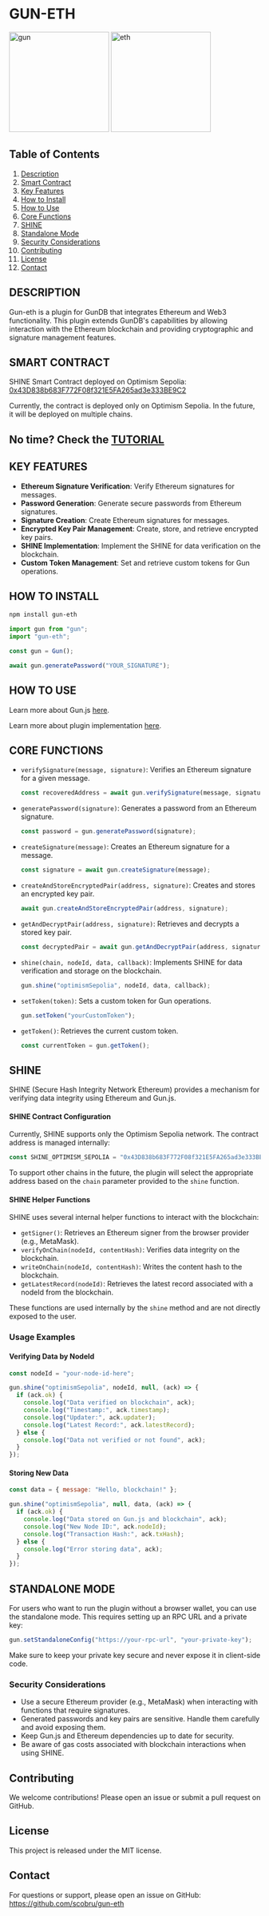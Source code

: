 # GUN-ETH

<img src="https://imgs.search.brave.com/RM76D4wyToxCzGffJLw33O_L3glhpIVS3KLvXehpMt8/rs:fit:500:0:0:0/g:ce/aHR0cHM6Ly93d3cu/dXNlcmxvZ29zLm9y/Zy9maWxlcy9sb2dv/cy9mZXJuYW5kb3Nh/bnR1Y2NpLzI5NDY5/X2d1bmRiLWxvZ28u/cG5n" alt="gun" width="200"/>
<img src="https://imgs.search.brave.com/kQyriTMPqw42DEhIQj3eEKIcLZu_C4nNIVR8KtAn3lo/rs:fit:500:0:0:0/g:ce/aHR0cHM6Ly93d3cu/bG9nby53aW5lL2Ev/bG9nby9FdGhlcmV1/bS9FdGhlcmV1bS1E/aWFtb25kLUxvZ28u/d2luZS5zdmc" alt="eth" width="200"/>

## Table of Contents

1. [Description](#description)
2. [Smart Contract](#smart-contract)
3. [Key Features](#key-features)
4. [How to Install](#how-to-install)
5. [How to Use](#how-to-use)
6. [Core Functions](#core-functions)
7. [SHINE](#shine)
8. [Standalone Mode](#standalone-mode)
9. [Security Considerations](#security-considerations)
10. [Contributing](#contributing)
11. [License](#license)
12. [Contact](#contact)

## DESCRIPTION

Gun-eth is a plugin for GunDB that integrates Ethereum and Web3 functionality. This plugin extends GunDB's capabilities by allowing interaction with the Ethereum blockchain and providing cryptographic and signature management features.

## SMART CONTRACT

SHINE Smart Contract deployed on Optimism Sepolia: [0x43D838b683F772F08f321E5FA265ad3e333BE9C2](https://sepolia-optimism.etherscan.io/address/0x43D838b683F772F08f321E5FA265ad3e333BE9C2)

Currently, the contract is deployed only on Optimism Sepolia. In the future, it will be deployed on multiple chains.

## No time? Check the [TUTORIAL](./TUTORIAL.md)

## KEY FEATURES

- **Ethereum Signature Verification**: Verify Ethereum signatures for messages.
- **Password Generation**: Generate secure passwords from Ethereum signatures.
- **Signature Creation**: Create Ethereum signatures for messages.
- **Encrypted Key Pair Management**: Create, store, and retrieve encrypted key pairs.
- **SHINE Implementation**: Implement the SHINE for data verification on the blockchain.
- **Custom Token Management**: Set and retrieve custom tokens for Gun operations.

## HOW TO INSTALL

```bash
npm install gun-eth
```

```javascript
import gun from "gun";
import "gun-eth";

const gun = Gun();

await gun.generatePassword("YOUR_SIGNATURE");
```

## HOW TO USE

Learn more about Gun.js [here](https://gun.eco/docs/Getting-Started).

Learn more about plugin implementation [here](https://github.com/amark/gun/wiki/Adding-Methods-to-the-Gun-Chain#abstraction-layers).

## CORE FUNCTIONS

- `verifySignature(message, signature)`: Verifies an Ethereum signature for a given message.

  ```javascript
  const recoveredAddress = await gun.verifySignature(message, signature);
  ```

- `generatePassword(signature)`: Generates a password from an Ethereum signature.

  ```javascript
  const password = gun.generatePassword(signature);
  ```

- `createSignature(message)`: Creates an Ethereum signature for a message.

  ```javascript
  const signature = await gun.createSignature(message);
  ```

- `createAndStoreEncryptedPair(address, signature)`: Creates and stores an encrypted key pair.

  ```javascript
  await gun.createAndStoreEncryptedPair(address, signature);
  ```

- `getAndDecryptPair(address, signature)`: Retrieves and decrypts a stored key pair.

  ```javascript
  const decryptedPair = await gun.getAndDecryptPair(address, signature);
  ```

- `shine(chain, nodeId, data, callback)`: Implements SHINE for data verification and storage on the blockchain.

  ```javascript
  gun.shine("optimismSepolia", nodeId, data, callback);
  ```

- `setToken(token)`: Sets a custom token for Gun operations.

  ```javascript
  gun.setToken("yourCustomToken");
  ```

- `getToken()`: Retrieves the current custom token.

  ```javascript
  const currentToken = gun.getToken();
  ```

## SHINE

SHINE (Secure Hash Integrity Network Ethereum) provides a mechanism for verifying data integrity using Ethereum and Gun.js.

#### SHINE Contract Configuration

Currently, SHINE supports only the Optimism Sepolia network. The contract address is managed internally:

```javascript
const SHINE_OPTIMISM_SEPOLIA = "0x43D838b683F772F08f321E5FA265ad3e333BE9C2";
```

To support other chains in the future, the plugin will select the appropriate address based on the `chain` parameter provided to the `shine` function.

#### SHINE Helper Functions

SHINE uses several internal helper functions to interact with the blockchain:

- `getSigner()`: Retrieves an Ethereum signer from the browser provider (e.g., MetaMask).
- `verifyOnChain(nodeId, contentHash)`: Verifies data integrity on the blockchain.
- `writeOnChain(nodeId, contentHash)`: Writes the content hash to the blockchain.
- `getLatestRecord(nodeId)`: Retrieves the latest record associated with a nodeId from the blockchain.

These functions are used internally by the `shine` method and are not directly exposed to the user.

### Usage Examples

#### Verifying Data by NodeId

```javascript
const nodeId = "your-node-id-here";

gun.shine("optimismSepolia", nodeId, null, (ack) => {
  if (ack.ok) {
    console.log("Data verified on blockchain", ack);
    console.log("Timestamp:", ack.timestamp);
    console.log("Updater:", ack.updater);
    console.log("Latest Record:", ack.latestRecord);
  } else {
    console.log("Data not verified or not found", ack);
  }
});
```

#### Storing New Data

```javascript
const data = { message: "Hello, blockchain!" };

gun.shine("optimismSepolia", null, data, (ack) => {
  if (ack.ok) {
    console.log("Data stored on Gun.js and blockchain", ack);
    console.log("New Node ID:", ack.nodeId);
    console.log("Transaction Hash:", ack.txHash);
  } else {
    console.log("Error storing data", ack);
  }
});
```

## STANDALONE MODE

For users who want to run the plugin without a browser wallet, you can use the standalone mode. This requires setting up an RPC URL and a private key:

```javascript
gun.setStandaloneConfig("https://your-rpc-url", "your-private-key");
```

Make sure to keep your private key secure and never expose it in client-side code.

### Security Considerations

- Use a secure Ethereum provider (e.g., MetaMask) when interacting with functions that require signatures.
- Generated passwords and key pairs are sensitive. Handle them carefully and avoid exposing them.
- Keep Gun.js and Ethereum dependencies up to date for security.
- Be aware of gas costs associated with blockchain interactions when using SHINE.

## Contributing

We welcome contributions! Please open an issue or submit a pull request on GitHub.

## License

This project is released under the MIT license.

## Contact

For questions or support, please open an issue on GitHub: https://github.com/scobru/gun-eth
